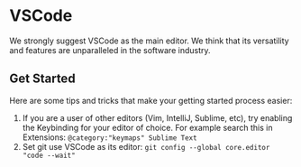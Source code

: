 # VSCode

We strongly suggest VSCode as the main editor. We think that its versatility and features are unparalleled in the software industry.

## Get Started
Here are some tips and tricks that make your getting started process easier:  
  1. If you are a user of other editors (Vim, IntelliJ, Sublime, etc), try enabling the Keybinding for your editor of choice. For example search this in Extensions: `@category:"keymaps" Sublime Text`
  2. Set git use VSCode as its editor: `git config --global core.editor "code --wait"`
